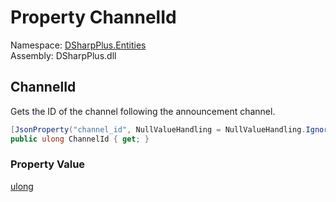 # Property ChannelId

Namespace: [DSharpPlus.Entities](DSharpPlus.Entities.md)  
Assembly: DSharpPlus.dll

## <a id="DSharpPlus_Entities_DiscordFollowedChannel_ChannelId"></a>ChannelId

Gets the ID of the channel following the announcement channel.

```csharp
[JsonProperty("channel_id", NullValueHandling = NullValueHandling.Ignore)]
public ulong ChannelId { get; }
```

### Property Value

[ulong](https://learn.microsoft.com/dotnet/api/system.uint64)

